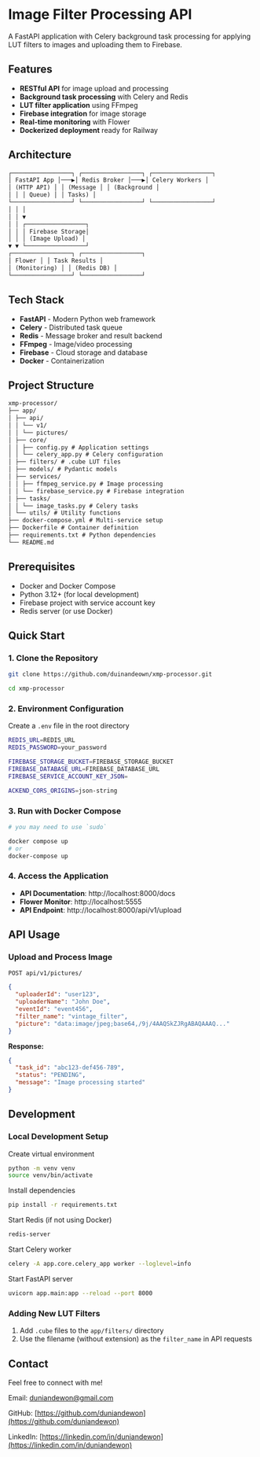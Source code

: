 # Image Filter Processing API

A FastAPI application with Celery background task processing for applying LUT filters to images and uploading them to Firebase.

## Features

- **RESTful API** for image upload and processing
- **Background task processing** with Celery and Redis
- **LUT filter application** using FFmpeg
- **Firebase integration** for image storage
- **Real-time monitoring** with Flower
- **Dockerized deployment** ready for Railway

## Architecture

```md
┌─────────────────┐ ┌─────────────────┐ ┌─────────────────┐
│ FastAPI App │───▶│ Redis Broker │───▶│ Celery Workers │
│ (HTTP API) │ │ (Message │ │ (Background │
│ │ │ Queue) │ │ Tasks) │
└─────────────────┘ └─────────────────┘ └─────────────────┘
│ │ │
│ │ ▼
│ │ ┌─────────────────┐
│ │ │ Firebase Storage│
│ │ │ (Image Upload) │
▼ ▼ └─────────────────┘
┌─────────────────┐ ┌─────────────────┐
│ Flower │ │ Task Results │
│ (Monitoring) │ │ (Redis DB) │
└─────────────────┘ └─────────────────┘
```

## Tech Stack

- **FastAPI** - Modern Python web framework
- **Celery** - Distributed task queue
- **Redis** - Message broker and result backend
- **FFmpeg** - Image/video processing
- **Firebase** - Cloud storage and database
- **Docker** - Containerization

## Project Structure

```md
xmp-processor/
├── app/
│ ├── api/
│ │ └── v1/
│ │ └── pictures/
│ ├── core/
│ │ ├── config.py # Application settings
│ │ └── celery_app.py # Celery configuration
│ ├── filters/ # .cube LUT files
│ ├── models/ # Pydantic models
│ ├── services/
│ │ ├── ffmpeg_service.py # Image processing
│ │ └── firebase_service.py # Firebase integration
│ ├── tasks/
│ │ └── image_tasks.py # Celery tasks
│ └── utils/ # Utility functions
├── docker-compose.yml # Multi-service setup
├── Dockerfile # Container definition
├── requirements.txt # Python dependencies
└── README.md
```

## Prerequisites

- Docker and Docker Compose
- Python 3.12+ (for local development)
- Firebase project with service account key
- Redis server (or use Docker)

## Quick Start

### 1. Clone the Repository

```Bash
git clone https://github.com/duinandeown/xmp-processor.git

cd xmp-processor
```

### 2. Environment Configuration

Create a `.env` file in the root directory

```Bash
REDIS_URL=REDIS_URL
REDIS_PASSWORD=your_password

FIREBASE_STORAGE_BUCKET=FIREBASE_STORAGE_BUCKET
FIREBASE_DATABASE_URL=FIREBASE_DATABASE_URL
FIREBASE_SERVICE_ACCOUNT_KEY_JSON=

ACKEND_CORS_ORIGINS=json-string
```

### 3. Run with Docker Compose

```Bash
# you may need to use `sudo`

docker compose up
# or
docker-compose up
```

### 4. Access the Application

- **API Documentation**: http://localhost:8000/docs
- **Flower Monitor**: http://localhost:5555
- **API Endpoint**: http://localhost:8000/api/v1/upload

## API Usage

### Upload and Process Image

`POST api/v1/pictures/`

```json
{
  "uploaderId": "user123",
  "uploaderName": "John Doe",
  "eventId": "event456",
  "filter_name": "vintage_filter",
  "picture": "data:image/jpeg;base64,/9j/4AAQSkZJRgABAQAAAQ..."
}
```

**Response:**

```json
{
  "task_id": "abc123-def456-789",
  "status": "PENDING",
  "message": "Image processing started"
}
```

## Development

### Local Development Setup

Create virtual environment

```bash
python -m venv venv
source venv/bin/activate
```

Install dependencies

```bash
pip install -r requirements.txt
```

Start Redis (if not using Docker)

```bash
redis-server
```

Start Celery worker

```bash
celery -A app.core.celery_app worker --loglevel=info
```

Start FastAPI server

```bash
uvicorn app.main:app --reload --port 8000
```

### Adding New LUT Filters

1. Add `.cube` files to the `app/filters/` directory
2. Use the filename (without extension) as the `filter_name` in API requests

## Contact

Feel free to connect with me!

Email: duniandewon@gmail.com

GitHub: [https://github.com/duniandewon](https://github.com/duniandewon)

LinkedIn: [https://linkedin.com/in/duniandewon](https://linkedin.com/in/duniandewon)
